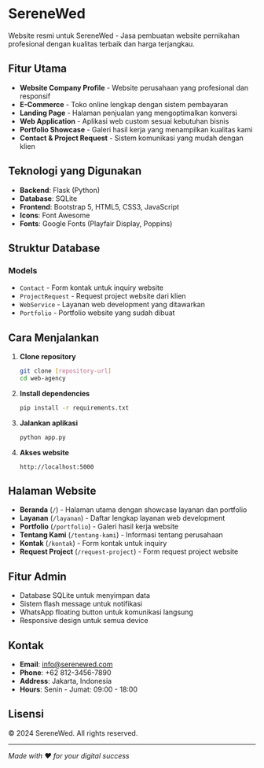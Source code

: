 # SereneWed

Website resmi untuk SereneWed - Jasa pembuatan website pernikahan profesional dengan kualitas terbaik dan harga terjangkau.

## Fitur Utama

- **Website Company Profile** - Website perusahaan yang profesional dan responsif
- **E-Commerce** - Toko online lengkap dengan sistem pembayaran
- **Landing Page** - Halaman penjualan yang mengoptimalkan konversi
- **Web Application** - Aplikasi web custom sesuai kebutuhan bisnis
- **Portfolio Showcase** - Galeri hasil kerja yang menampilkan kualitas kami
- **Contact & Project Request** - Sistem komunikasi yang mudah dengan klien

## Teknologi yang Digunakan

- **Backend**: Flask (Python)
- **Database**: SQLite
- **Frontend**: Bootstrap 5, HTML5, CSS3, JavaScript
- **Icons**: Font Awesome
- **Fonts**: Google Fonts (Playfair Display, Poppins)

## Struktur Database

### Models
- `Contact` - Form kontak untuk inquiry website
- `ProjectRequest` - Request project website dari klien
- `WebService` - Layanan web development yang ditawarkan
- `Portfolio` - Portfolio website yang sudah dibuat

## Cara Menjalankan

1. **Clone repository**
   ```bash
   git clone [repository-url]
   cd web-agency
   ```

2. **Install dependencies**
   ```bash
   pip install -r requirements.txt
   ```

3. **Jalankan aplikasi**
   ```bash
   python app.py
   ```

4. **Akses website**
   ```
   http://localhost:5000
   ```

## Halaman Website

- **Beranda** (`/`) - Halaman utama dengan showcase layanan dan portfolio
- **Layanan** (`/layanan`) - Daftar lengkap layanan web development
- **Portfolio** (`/portfolio`) - Galeri hasil kerja website
- **Tentang Kami** (`/tentang-kami`) - Informasi tentang perusahaan
- **Kontak** (`/kontak`) - Form kontak untuk inquiry
- **Request Project** (`/request-project`) - Form request project website

## Fitur Admin

- Database SQLite untuk menyimpan data
- Sistem flash message untuk notifikasi
- WhatsApp floating button untuk komunikasi langsung
- Responsive design untuk semua device

## Kontak

- **Email**: info@serenewed.com
- **Phone**: +62 812-3456-7890
- **Address**: Jakarta, Indonesia
- **Hours**: Senin - Jumat: 09:00 - 18:00

## Lisensi

© 2024 SereneWed. All rights reserved.

---

*Made with ❤️ for your digital success* 
